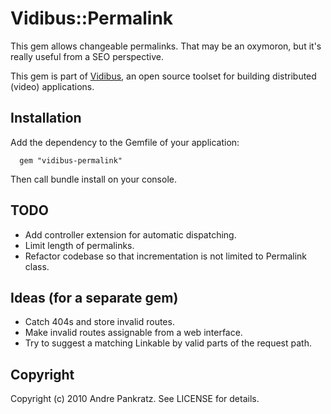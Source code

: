# Vidibus::Permalink

This gem allows changeable permalinks. That may be an oxymoron, but it's really useful from a SEO perspective.

This gem is part of [Vidibus](http://vidibus.org), an open source toolset for building distributed (video) applications.

## Installation

Add the dependency to the Gemfile of your application:

```
  gem "vidibus-permalink"
```

Then call bundle install on your console.

## TODO

* Add controller extension for automatic dispatching.
* Limit length of permalinks.
* Refactor codebase so that incrementation is not limited to Permalink class.

## Ideas (for a separate gem)

* Catch 404s and store invalid routes.
* Make invalid routes assignable from a web interface.
* Try to suggest a matching Linkable by valid parts of the request path.

## Copyright

Copyright (c) 2010 Andre Pankratz. See LICENSE for details.
